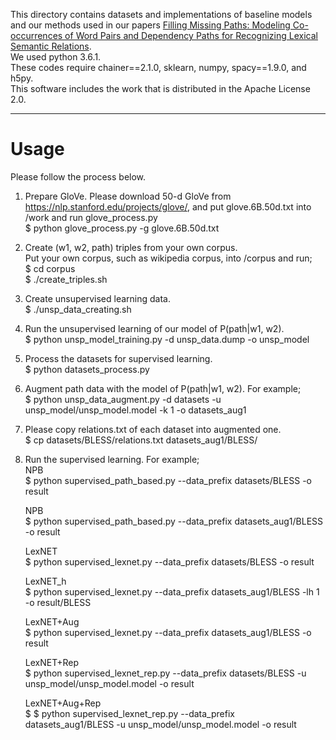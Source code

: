 This directory contains datasets and implementations of baseline models and our methods used in our papers [Filling Missing Paths: Modeling Co-occurrences of Word Pairs and Dependency Paths for Recognizing Lexical Semantic Relations][1].  
We used python 3.6.1.  
These codes require chainer==2.1.0, sklearn, numpy,  spacy==1.9.0, and h5py.  
This software includes the work that is distributed in the Apache License 2.0.  

--------------------------------------------------------------------------------------------------------------------
# Usage
Please follow the process below.

1. Prepare GloVe. Please download 50-d GloVe from https://nlp.stanford.edu/projects/glove/, and put glove.6B.50d.txt into /work and run glove_process.py  
	$ python glove_process.py -g glove.6B.50d.txt

2. Create (w1, w2, path) triples from your own corpus.  
Put your own corpus, such as wikipedia corpus, into /corpus and run;  
	$ cd corpus  
	$ ./create_triples.sh <your corpus>  

3. Create unsupervised learning data.  
	$ ./unsp_data_creating.sh

4. Run the unsupervised learning of our model of P(path|w1, w2).  
	$ python unsp_model_training.py -d unsp_data.dump -o unsp_model

5. Process the datasets for supervised learning.  
	$ python datasets_process.py

6. Augment path data with the model of P(path|w1, w2). For example;  
	$ python unsp_data_augment.py -d datasets -u unsp_model/unsp_model.model -k 1 -o datasets_aug1

7. Please copy relations.txt of each dataset into augmented one.  
	$ cp datasets/BLESS/relations.txt datasets_aug1/BLESS/

8. Run the supervised learning. For example;  
	NPB  
	$ python supervised_path_based.py --data_prefix datasets/BLESS -o result

	NPB  
	$ python supervised_path_based.py --data_prefix datasets_aug1/BLESS -o result

	LexNET  
	$ python supervised_lexnet.py --data_prefix datasets/BLESS -o result

	LexNET_h  
	$ python supervised_lexnet.py --data_prefix datasets_aug1/BLESS -lh 1 -o result/BLESS

	LexNET+Aug  
	$ python supervised_lexnet.py --data_prefix datasets_aug1/BLESS -o result

	LexNET+Rep  
	$ python supervised_lexnet_rep.py --data_prefix datasets/BLESS -u unsp_model/unsp_model.model -o result

	LexNET+Aug+Rep  
	$ $ python supervised_lexnet_rep.py --data_prefix datasets_aug1/BLESS -u unsp_model/unsp_model.model -o result


[1]:http://aclweb.org/anthology/N18-1102
